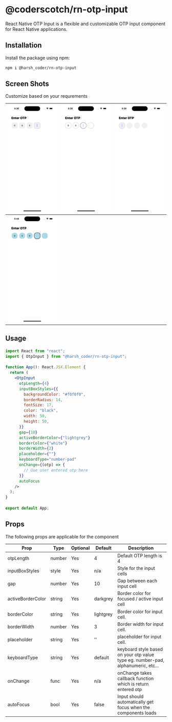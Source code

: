 # @coderscotch/rn-otp-input

React Native OTP Input is a flexible and customizable OTP input component for React Native applications.

## Installation

Install the package using npm:

```bash
npm i @harsh_coder/rn-otp-input
```

## Screen Shots

Customize based on your requrements


| ![Image 1](./screen_shots/SS1.png) | ![Image 1](./screen_shots/SS2.png)     | ![Image 1](./screen_shots/SS3.png)     |
| ---------------------------------- | -------------------------------------- | -------------------------------------- |
| ![Image 1](./screen_shots/SS4.png) |


## Usage

```jsx
import React from "react";
import { OtpInput } from "@harsh_coder/rn-otp-input";

function App(): React.JSX.Element {
  return (
    <OtpInput
      otpLength={4}
      inputBoxStyles={{
        backgroundColor: "#f0f0f0",
        borderRadius: 14,
        fontSize: 17,
        color: "black",
        width: 50,
        height: 50,
      }}
      gap={10}
      activeBorderColor={"lightgrey"}
      borderColor={"white"}
      borderWidth={2}
      placeholder={""}
      keyboardType="number-pad"
      onChange={(otp) => {
        // Use user entered otp here
      }}
      autoFocus
    />
  );
}

export default App;
```

## Props

The following props are applicable for the component

| Prop                 | Type   | Optional | Default      | Description                                                                            |
| -------------------- | ------ | -------- | ------------ | -------------------------------------------------------------------------------------- |
| otpLength            | number | Yes      | 4            | Default OTP length is 4                                                                |
| inputBoxStyles       | style  | Yes      | n/a          | Style for the input cells                                                              |
| gap                  | number | Yes      | 10           | Gap between each input cell                                                            |
| activeBorderColor    | string | Yes      | darkgrey     | Border color for focused / active input cell                                           |
| borderColor          | string | Yes      | lightgrey    | Border color for input cell.                                                           |
| borderWidth          | number | Yes      | 3            | Border width for input cell.                                                           |
| placeholder          | string | Yes      | ''           | placeholder for input cell.                                                            |
| keyboardType         | string | Yes      | default      | keyboard style based on your otp value type eg. number-pad, alphanumeric, etc...       |
| onChange             | func   | Yes      | n/a          | onChange takes callback function which is return entered otp                           |
| autoFocus            | bool   | Yes      | false        | Input should automatically get focus when the components loads                         |